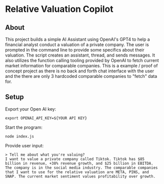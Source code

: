 # Relative Valuation Copilot

## About

This project builds a simple AI Assistant using OpenAI's GPT4 to help a financial analyst conduct a valuation of a private company. The user is prompted in the command line to provide some specifics about their valuation. The script creates an assistant, thread, and sends messages. It also utilizes the function calling tooling provided by OpenAI to fetch current market information for comparable companies. This is a example / proof of concept project as there is no back and forth chat interface with the user and the there are only 3 hardcoded comparable companies to "fetch" data for.

## Setup

Export your Open AI key:

```
export OPENAI_API_KEY=${YOUR API KEY}
```

Start the program:

```
node index.js
```

Provide user input:

```
> Tell me about what you're valuing?
I want to value a private company called Tiktok. Tiktok has $85 billion in revenue, +38% revenue growth, and $25 billion in EBITDA. The company is in the social media industry. The comparable companies that I want to use for the relative valuation are META, PINS, and SNAP. The current market sentiment values profitability over growth.
```
